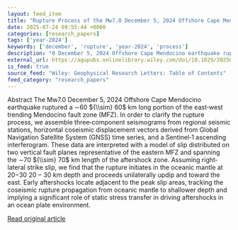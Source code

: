 ```yaml
---
layout: feed_item
title: "Rupture Process of the Mw7.0 December 5, 2024 Offshore Cape Mendocino Earthquake"
date: 2025-07-24 09:55:44 +0000
categories: [research_papers]
tags: ['year-2024']
keywords: ['december', 'rupture', 'year-2024', 'process']
description: "0 December 5, 2024 Offshore Cape Mendocino earthquake ruptured a ∼60 ${  sim} 60$ km long portion of the east‐west trending Mendocino fault zone (MFZ)"
external_url: https://agupubs.onlinelibrary.wiley.com/doi/10.1029/2025GL115613?af=R
is_feed: true
source_feed: "Wiley: Geophysical Research Letters: Table of Contents"
feed_category: "research_papers"
---
```


Abstract The Mw7.0 December 5, 2024 Offshore Cape Mendocino earthquake ruptured a ∼60 ${\\sim} 60$ km long portion of the east‐west trending Mendocino fault zone (MFZ). In order to clarify the rupture process, we assemble three‐component seismograms from regional seismic stations, horizontal coseismic displacement vectors derived from Global Navigation Satellite System (GNSS) time series, and a Sentinel‐1 ascending interferogram. These data are interpreted with a model of slip distributed on two vertical fault planes representative of the eastern MFZ and spanning the ∼70 ${\\sim} 70$ km length of the aftershock zone. Assuming right‐lateral strike slip, we find that the rupture initiates in the oceanic mantle at 20−30 $20-30$ km depth and proceeds unilaterally updip and toward the east. Early aftershocks locate adjacent to the peak slip areas, tracking the coseismic rupture propagation from oceanic mantle to shallower depth and implying a significant role of static stress transfer in driving aftershocks in an ocean plate environment.

[Read original article](https://agupubs.onlinelibrary.wiley.com/doi/10.1029/2025GL115613?af=R)
